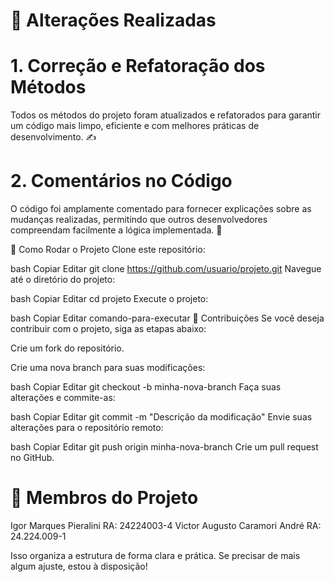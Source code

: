 # 🔨 Alterações Realizadas
# 1. Correção e Refatoração dos Métodos
Todos os métodos do projeto foram atualizados e refatorados para garantir um código mais limpo, eficiente e com melhores práticas de desenvolvimento. ✍️

# 2. Comentários no Código
O código foi amplamente comentado para fornecer explicações sobre as mudanças realizadas, permitindo que outros desenvolvedores compreendam facilmente a lógica implementada. 📝

🚀 Como Rodar o Projeto
Clone este repositório:

bash
Copiar
Editar
git clone https://github.com/usuario/projeto.git
Navegue até o diretório do projeto:

bash
Copiar
Editar
cd projeto
Execute o projeto:

bash
Copiar
Editar
comando-para-executar
🤝 Contribuições
Se você deseja contribuir com o projeto, siga as etapas abaixo:

Crie um fork do repositório.

Crie uma nova branch para suas modificações:

bash
Copiar
Editar
git checkout -b minha-nova-branch
Faça suas alterações e commite-as:

bash
Copiar
Editar
git commit -m "Descrição da modificação"
Envie suas alterações para o repositório remoto:

bash
Copiar
Editar
git push origin minha-nova-branch
Crie um pull request no GitHub.

# 👥 Membros do Projeto
Igor Marques Pieralini RA: 24224003-4
Victor Augusto Caramori André RA: 24.224.009-1

Isso organiza a estrutura de forma clara e prática. Se precisar de mais algum ajuste, estou à disposição!
